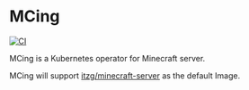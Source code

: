 # MCing

[![CI](https://github.com/kmdkuk/mcing/actions/workflows/ci.yaml/badge.svg)](https://github.com/kmdkuk/mcing/actions/workflows/ci.yaml)

MCing is a Kubernetes operator for Minecraft server.

MCing will support [itzg/minecraft-server](https://hub.docker.com/r/itzg/minecraft-server) as the default Image.
